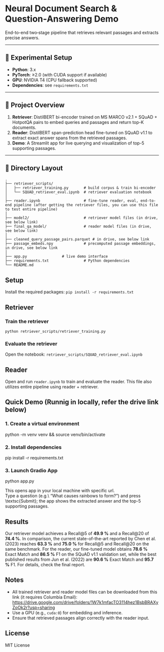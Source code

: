 # Neural Document Search & Question‐Answering Demo

End-to-end two‐stage pipeline that retrieves relevant passages and extracts precise answers.

---

## 🧪 Experimental Setup

- **Python**: 3.x  
- **PyTorch**: ≥2.0 (with CUDA support if available)  
- **GPU**: NVIDIA T4 (CPU fallback supported)  
- **Dependencies**: see `requirements.txt`

---

## 📖 Project Overview

1. **Retriever**: DistilBERT bi-encoder trained on MS MARCO v2.1 + SQuAD + HotpotQA pairs to embed queries and passages and return top-K documents.  
2. **Reader**: DistilBERT span-prediction head fine-tuned on SQuAD v1.1 to extract exact answer spans from the retrieved passages.  
3. **Demo**: A Streamlit app for live querying and visualization of top-5 supporting passages.

---

## 📁 Directory Layout

```plaintext
.
├── retriever_scripts/
│   ├── retriever_training.py       # build corpus & train bi-encoder
│   └── SQUAD_retriever_eval.ipynb  # retriever evaluation notebook
│
├── reader.ipynb                    # fine-tune reader, eval, end-to-end pipeline (after getting the retriever files, you can use this file to test entire pipeline)
│
├── model2/                         # retriever model files (in drive, see below link)
├── final_qa_model/                 # reader model files (in drive, see below link)
│
├── cleaned_query_passage_pairs.parquet # in drive, see below link
├── passage_embeds.npy              # precomputed passage embeddings, in drive, see below link
│
├── app.py                # live demo interface
├── requirements.txt                # Python dependencies
└── README.md
```

## Setup

Install the required packages:
`pip install -r requirements.txt`

## Retriever

### Train the retriever
`python retriever_scripts/retriever_training.py`

### Evaluate the retriever
Open the notebook: `retriever_scripts/SQUAD_retriever_eval.ipynb`

## Reader
Open and run `reader.ipynb` to train and evaluate the reader. This file also utilizes entire pipeline using reader + retriever.

## Quick Demo (Runnig in locally, refer the drive link below)
### 1. Create a virtual environment
python -m venv venv && source venv/bin/activate

### 2. Install dependencies
pip install -r requirements.txt   

### 3. Launch Gradio App
python app.py

This opens app in your local machine with specific url.  
Type a question (e.g.\ “What causes rainbows to form?”) and press \textsc{Submit};
the app shows the extracted answer and the top-5 supporting passages.

## Results

Our retriever model achieves a Recall\@5 of **49.9 %** and a Recall\@20 of **74.4 %**. In comparison, the current state-of-the-art reported by Chen et al. (2023) reaches **63.3 %** and **75.0 %** for Recall\@5 and Recall\@20 on the same benchmark.
For the reader, our fine-tuned model obtains **78.6 %** Exact Match and **86.5 %** F1 on the SQuAD v1.1 validation set, while the best published results from Jun et al. (2022) are **90.6 %** Exact Match and **95.7 %** F1.
For details, check the final report.


## Notes
- All trained retriever and reader model files can be downloaded from this link (it requires Columbia Email): https://drive.google.com/drive/folders/1W7k1mfacTO3114hez1BsbBRAXyZoOk2r?usp=sharing
- Use a GPU (e.g., `cuda:0`) for embedding and inference.
- Ensure that retrieved passages align correctly with the reader input.

## License

MIT License

